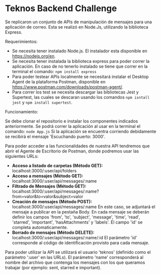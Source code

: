 <h1>Teknos Backend Challenge</h1>

Se replicaron un conjunto de APIs de manipulación de mensajes para una aplicación de correo. Esta se realizó en Node.Js, utilizando la biblioteca Express.

Requerimientos:

* Se necesita tener instalado Node.js. El instalador esta disponible en https://nodejs.org/en.
* Se necesita tener instalada la biblioteca express para poder correr la aplicación. En caso de no tenerlo instalado se tiene que correr en la terminal el comando:
<code>npm install express</code>
* Para poder testear APIs localmente se necesitará instalar el Desktop Agent de la plataforma Postman, disponible en https://www.postman.com/downloads/postman-agent/.
* Para correr los test se necesita descargar las bibliotecas Jest y Supertest, las cuales se descaran usando los comandos <code>npm isntall jest</code> y <code>npm install supertest</code>.

Funcionamiento:

Se debe clonar el repositorio e instalar los componentes indicados anteriormente. Se podrá correr la aplicación al usar en la terminal el comando:
<code>node App.js</code>
Si la aplicación se encuentra corriendo debidamente se recibirá el mensaje 'Escuchando puerto: 3000'. 

Para poder acceder a las funcionalidades de nuestra API tendremos que abrir el Agente de Escritorio de Postman, donde podremos usar las siguientes URLs:

* <b>Acceso a listado de carpetas (Método GET):</b> localhost:3000/:user/api/folders
* <b>Acceso a mensajes (Método GET):</b> localhost:3000/:user/api/messages/:name
* <b>Filtrado de Mensajes (Método GET):</b> localhost:3000/:user/api/messages/:name?from=valor&to=valor&subject=valor
* <b>Creación de mensajes (Método POST):</b> localhost:3000/:user/api/messages/:name
  En este caso, se adjuntará el mensaje a publicar en la pestaña Body. En cada mensaje se deberán definir los campos 'from', 'to', 'subject', 'message', 'time', 'read', 'starred', 'important', 'hasAttachments' y 'labels'. El campo 'id' se completa automaticamente.
* <b>Borrado de mensajes (Método DELETE):</b> localhost:3000/:user/api/messages/:name/:id
  El parámetro 'id' corresponde al código de identificación provisto para cada mensaje.

Para poder utilizar la API se utilizará el usuario 'teknos' (definido como el parámetro ':user' en las URLs). El parámetro 'name' corresponderá al nombre del archivo que contenga los mensajes con los que queramos trabajar (por ejemplo: sent, starred e important).